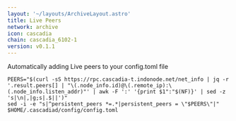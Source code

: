 ```yaml
---
layout: '~/layouts/ArchiveLayout.astro'
title: Live Peers
network: archive
icon: cascadia
chain: cascadia_6102-1
version: v0.1.1
---
```

Automatically adding Live peers to your config.toml file
```
PEERS="$(curl -sS https://rpc.cascadia-t.indonode.net/net_info | jq -r '.result.peers[] | "\(.node_info.id)@\(.remote_ip):\(.node_info.listen_addr)"' | awk -F ':' '{print $1":"$(NF)}' | sed -z 's|\n|,|g;s|.$||')"
sed -i -e "s|^persistent_peers *=.*|persistent_peers = \"$PEERS\"|" $HOME/.cascadiad/config/config.toml
```